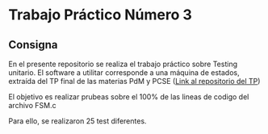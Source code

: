 # Trabajo Práctico Número 3

## Consigna

En el presente repositorio se realiza el trabajo práctico sobre Testing unitario. El software a utilitar corresponde a una máquina de estados, extraída del TP final de las materias PdM y PCSE ([Link al repositorio del TP](https://github.com/sbualo/SBualo-CESE/tree/main/TP-Final))


El objetivo es realizar prubeas sobre el 100% de las lineas de codigo del archivo FSM.c

Para ello, se realizaron 25 test diferentes.
